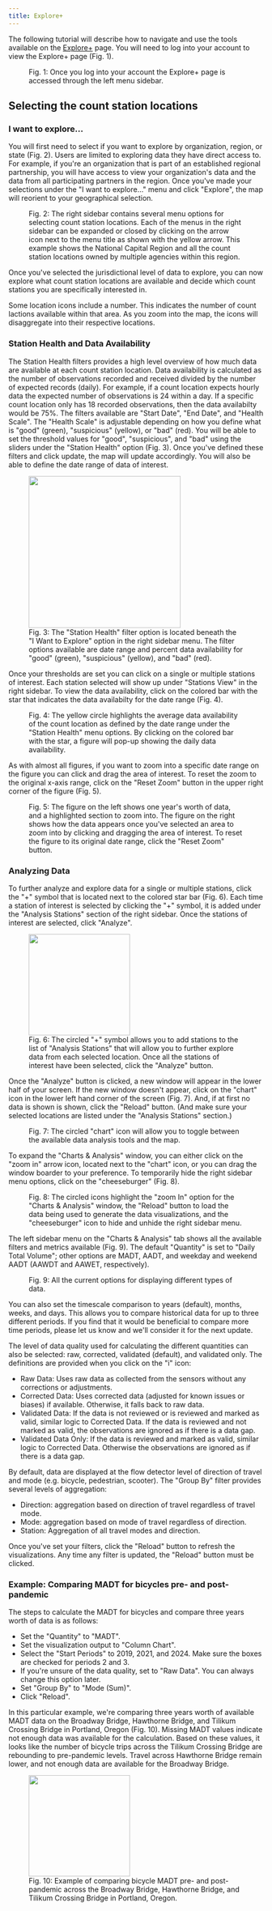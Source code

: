 ```yaml
---
title: Explore+
---
```


The following tutorial will describe how to navigate and use the tools available on the [Explore+](https://bikeped.trec.pdx.edu/exploreplus/) page. You will need to log into your account to view the Explore+ page (Fig. 1).

<figure class="align-left">
    <img src="{{ site.url }}{{ site.baseurl }}/assets/images/explore-fig1.png" alt="">
    <figcaption>Fig. 1: Once you log into your account the Explore+ page is accessed through the left menu sidebar.</figcaption>
</figure>

## Selecting the count station locations

### I want to explore...
You will first need to select if you want to explore by organization, region, or state (Fig. 2). Users are limited to exploring data they have direct access to. For example, if you're an organization that is part of an established regional partnership, you will have access to view your organization's data and the data from all participating partners in the region. Once you've made your selections under the "I want to explore..." menu and click "Explore", the map will reorient to your geographical selection.  

<figure class="align-left">
    <img src="{{ site.url }}{{ site.baseurl }}/assets/images/explore-fig2.png" alt="">
    <figcaption>Fig. 2: The right sidebar contains several menu options for selecting count station locations. Each of the menus in the right sidebar can be expanded or closed by clicking on the arrow icon next to the menu title as shown with the yellow arrow. This example shows the National Capital Region and all the count station locations owned by multiple agencies within this region.</figcaption>
</figure>

Once you've selected the jurisdictional level of data to explore, you can now explore what count station locations are available and decide which count stations you are specifically interested in.

Some location icons include a number. This indicates the number of count lactions available within that area. As you zoom into the map, the icons will disaggregate into their respective locations.

### Station Health and Data Availability
The Station Health filters provides a high level overview of how much data are available at each count station location. Data availability is calculated as the number of observations recorded and received divided by the number of expected records (daily). For example, if a count location expects hourly data the expected number of observations is 24 within a day. If a specific count location only has 18 recorded observations, then the data availabilty would be 75%. The filters available are "Start Date", "End Date", and "Health Scale". The "Health Scale" is adjustable depending on how you define what is "good" (green), "suspicious" (yellow), or "bad" (red). You will be able to set the threshold values for "good", "suspicious", and "bad" using the sliders under the "Station Health" option (Fig. 3). Once you've defined these filters and click update, the map will update accordingly. You will also be able to define the date range of data of interest.

<figure class="align-left">
    <img src="{{ site.url }}{{ site.baseurl }}/assets/images/explore-fig3.png" alt="" style="float:center;width:300px;height:600x;">
    <figcaption>Fig. 3: The "Station Health" filter option is located beneath the "I Want to Explore" option in the right sidebar menu. The filter options available are date range and percent data availability for "good" (green), "suspicious" (yellow), and "bad" (red).</figcaption>
</figure>

Once your thresholds are set you can click on a single or multiple stations of interest. Each station selected will show up under "Stations View" in the right sidebar. To view the data availability, click on the colored bar with the star that indicates the data availabilty for the date range (Fig. 4). 

<figure class="align-left">
    <img src="{{ site.url }}{{ site.baseurl }}/assets/images/explore-fig4.png" alt="">
    <figcaption>Fig. 4: The yellow circle highlights the average data availability of the count location as defined by the date range under the "Station Health" menu options. By clicking on the colored bar with the star, a figure will pop-up showing the daily data availability.</figcaption>
</figure>

As with almost all figures, if you want to zoom into a specific date range on the figure you can click and drag the area of interest. To reset the zoom to the original x-axis range, click on the "Reset Zoom" button in the upper right corner of the figure (Fig. 5).

<figure class="align-left">
    <img src="{{ site.url }}{{ site.baseurl }}/assets/images/explore-fig5.png" alt="">
    <figcaption>Fig. 5: The figure on the left shows one year's worth of data, and a highlighted section to zoom into. The figure on the right shows how the data appears once you've selected an area to zoom into by clicking and dragging the area of interest. To reset the figure to its original date range, click the "Reset Zoom" button.</figcaption>
</figure>

### Analyzing Data
To further analyze and explore data for a single or multiple stations, click the "+" symbol that is located next to the colored star bar (Fig. 6). Each time a station of interest is selected by clicking the "+" symbol, it is added under the "Analysis Stations" section of the right sidebar. Once the stations of interest are selected, click "Analyze".

<figure class="align-left">
    <img src="{{ site.url }}{{ site.baseurl }}/assets/images/explore-fig6.png" alt="" style="float:center;width:200px;height:400x;">
    <figcaption>Fig. 6: The circled "+" symbol allows you to add stations to the list of "Analysis Stations" that will allow you to further explore data from each selected location. Once all the stations of interest have been selected, click the "Analyze" button.</figcaption>
</figure>

Once the "Analyze" button is clicked, a new window will appear in the lower half of your screen. If the new window doesn't appear, click on the "chart" icon in the lower left hand corner of the screen (Fig. 7). And, if at first no data is shown is shown, click the "Reload" button. (And make sure your selected locations are listed under the "Analysis Stations" section.)

<figure class="align-left">
    <div style="text-align:center;">
        <img src="{{ site.url }}{{ site.baseurl }}/assets/images/explore-fig7.png" alt="">
    </div>
    <figcaption>Fig. 7: The circled "chart" icon will allow you to toggle between the available data analysis tools and the map.</figcaption>
</figure>

To expand the "Charts & Analysis" window, you can either click on the "zoom in" arrow icon, located next to the "chart" icon, or you can drag the window boarder to your preference. To temporarily hide the right sidebar menu options, click on the "cheeseburger" (Fig. 8).

<figure class="align-left">
    <img src="{{ site.url }}{{ site.baseurl }}/assets/images/explore-fig8.png" alt="">
    <figcaption>Fig. 8: The circled icons highlight the "zoom In" option for the "Charts & Analysis" window, the "Reload" button to load the data being used to generate the data visualizations, and the "cheeseburger" icon to hide and unhide the right sidebar menu.</figcaption>
</figure>

The left sidebar menu on the "Charts & Analysis" tab shows all the available filters and metrics available (Fig. 9). The default "Quantity" is set to "Daily Total Volume"; other options are MADT, AADT, and weekday and weekend AADT (AAWDT and AAWET, respectively).  
  
<figure class="align-left">
    <img src="{{ site.url }}{{ site.baseurl }}/assets/images/explore-fig9.png" alt="">
    <figcaption>Fig. 9: All the current options for displaying different types of data.</figcaption>
</figure>
  
You can also set the timescale comparison to years (default), months, weeks, and days. This allows you to compare historical data for up to three different periods. If you find that it would be beneficial to compare more time periods, please let us know and we'll consider it for the next update.

The level of data quality used for calculating the different quantities can also be selected: raw, corrected, validated (default), and validated only. The definitions are provided when you click on the "i" icon:

- Raw Data: Uses raw data as collected from the sensors without any corrections or adjustments.
- Corrected Data: Uses corrected data (adjusted for known issues or biases) if available. Otherwise, it falls back to raw data.
- Validated Data: If the data is not reviewed or is reviewed and marked as valid, similar logic to Corrected Data. If the data is reviewed and not marked as valid, the observations are ignored as if there is a data gap.
- Validated Data Only: If the data is reviewed and marked as valid, similar logic to Corrected Data. Otherwise the observations are ignored as if there is a data gap.  

By default, data are displayed at the flow detector level of direction of travel and mode (e.g. bicycle, pedestrian, scooter). The "Group By" filter provides several levels of aggregation:

- Direction: aggregation based on direction of travel regardless of travel mode.
- Mode: aggregation based on mode of travel regardless of direction.
- Station: Aggregation of all travel modes and direction.

Once you've set your filters, click the "Reload" button to refresh the visualizations. Any time any filter is updated, the "Reload" button must be clicked.

### Example: Comparing MADT for bicycles pre- and post-pandemic
The steps to calculate the MADT for bicycles and compare three years worth of data is as follows:
- Set the "Quantity" to "MADT".
- Set the visualization output to "Column Chart".
- Select the "Start Periods" to 2019, 2021, and 2024. Make sure the boxes are checked for periods 2 and 3.
- If you're unsure of the data quality, set to "Raw Data". You can always change this option later.
- Set "Group By" to "Mode (Sum)".
- Click "Reload".

In this particular example, we're comparing three years worth of available MADT data on the Broadway Bridge, Hawthorne Bridge, and Tilikum Crossing Bridge in Portland, Oregon (Fig. 10). Missing MADT values indicate not enough data was available for the calculation. Based on these values, it looks like the number of bicycle trips across the Tilikum Crossing Bridge are rebounding to pre-pandemic levels. Travel across Hawthorne Bridge remain lower, and not enough data are available for the Broadway Bridge. 

<figure class="align-left">
    <img src="{{ site.url }}{{ site.baseurl }}/assets/images/explore-fig10.png" alt="" style="float:center;width:200px;height:400x;">
    <figcaption>Fig. 10: Example of comparing bicycle MADT pre- and post-pandemic across the Broadway Bridge, Hawthorne Bridge, and Tilikum Crossing Bridge in Portland, Oregon.</figcaption>
</figure>